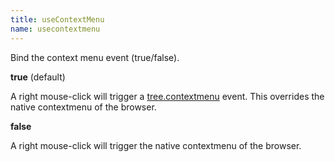 ```yaml
---
title: useContextMenu
name: usecontextmenu
---
```


Bind the context menu event (true/false).

**true** (default)

A right mouse-click will trigger a [tree.contextmenu](#event-tree-contextmenu) event. This overrides the native contextmenu of the browser.

**false**

A right mouse-click will trigger the native contextmenu of the browser.

